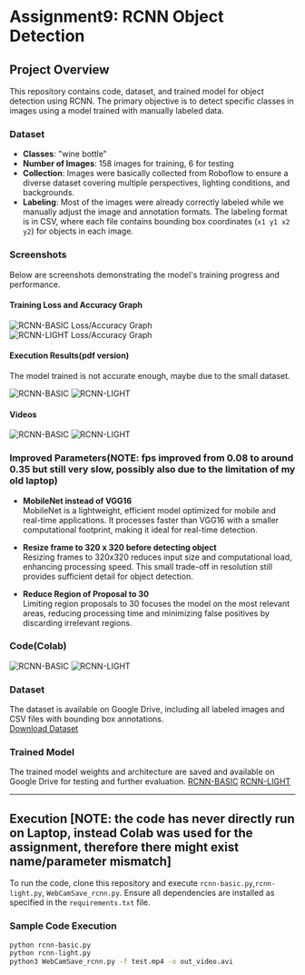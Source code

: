# Assignment9: RCNN Object Detection

## Project Overview
This repository contains code, dataset, and trained model for object detection using RCNN. The primary objective is to detect specific classes in images using a model trained with manually labeled data.

### Dataset
- **Classes**: "wine bottle"
- **Number of Images**: 158 images for training, 6 for testing
- **Collection**: Images were basically collected from Roboflow to ensure a diverse dataset covering multiple perspectives, lighting conditions, and backgrounds.
- **Labeling**: Most of the images were already correctly labeled while we manually adjust the image and annotation formats. The labeling format is in CSV, where each file contains bounding box coordinates (`x1 y1 x2 y2`) for objects in each image.

### Screenshots
Below are screenshots demonstrating the model's training progress and performance.

#### Training Loss and Accuracy Graph
![RCNN-BASIC Loss/Accuracy Graph](https://drive.google.com/file/d/15--ULnNTn7g_PMeqtS-pSVg-2vHcOvo4/view?usp=sharing)
![RCNN-LIGHT Loss/Accuracy Graph](https://drive.google.com/file/d/1OieVBkYmmTuOUrbbIqjYL-1zi0XiUO24/view?usp=sharing)

#### Execution Results(pdf version)
The model trained is not accurate enough, maybe due to the small dataset.

![RCNN-BASIC](https://drive.google.com/file/d/19mUyDcXsZAfafhO_b7iR3u6r472sklZW/view?usp=drive_link)
![RCNN-LIGHT](https://drive.google.com/file/d/1i29XgRvz8WBIlNkdVUXb0UvnYAi_fY5q/view?usp=sharing)

#### Videos
![RCNN-BASIC](https://drive.google.com/file/d/1wQ74UPdhDs1dhvzilbiKQ8KyV422d8XD/view?usp=sharing)
![RCNN-LIGHT](https://drive.google.com/file/d/1k03uoOJCm1gt0g6gWcedRqMF4-7w8lEX/view?usp=sharing)

### Improved Parameters(NOTE: fps improved from 0.08 to around 0.35 but still very slow, possibly also due to the limitation of my old laptop)

- **MobileNet instead of VGG16**  
MobileNet is a lightweight, efficient model optimized for mobile and real-time applications. It processes faster than VGG16 with a smaller computational footprint, making it ideal for real-time detection.

- **Resize frame to 320 x 320 before detecting object**  
Resizing frames to 320x320 reduces input size and computational load, enhancing processing speed. This small trade-off in resolution still provides sufficient detail for object detection.

- **Reduce Region of Proposal to 30**  
Limiting region proposals to 30 focuses the model on the most relevant areas, reducing processing time and minimizing false positives by discarding irrelevant regions.

### Code(Colab)
![RCNN-BASIC](https://colab.research.google.com/drive/1rabL7idD0XpjW3Ua4kQZjVBWR3XzL155#scrollTo=nINVr2cLkTTr)
![RCNN-LIGHT](https://colab.research.google.com/drive/15G-mEQxMo6oF_r5ZRNehRY8lcI5LRHno?usp=sharing)

### Dataset
The dataset is available on Google Drive, including all labeled images and CSV files with bounding box annotations.  
[Download Dataset](https://drive.google.com/file/d/1ekbRpQ6xqWrlLY1dHCeNjJPoCgi5CPoz/view?usp=sharing)

### Trained Model
The trained model weights and architecture are saved and available on Google Drive for testing and further evaluation.
[RCNN-BASIC](https://drive.google.com/file/d/16Vk2E_P1bE5BUy-0OZ8qmQj2p4DsH1XZ/view?usp=sharing)
[RCNN-LIGHT](https://drive.google.com/file/d/1oDEk6CrWZVQFi0nPjXQE3WFTQUzh2ZYx/view?usp=sharing)

---

## Execution [NOTE: the code has never directly run on Laptop, instead Colab was used for the assignment, therefore there might exist name/parameter mismatch]

To run the code, clone this repository and execute `rcnn-basic.py`,`rcnn-light.py`, `WebCamSave_rcnn.py`. Ensure all dependencies are installed as specified in the `requirements.txt` file.

### Sample Code Execution
```bash
python rcnn-basic.py
python rcnn-light.py
python3 WebCamSave_rcnn.py -f test.mp4 -o out_video.avi